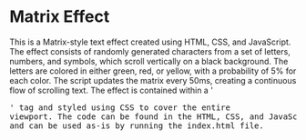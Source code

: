 # Matrix Effect

This is a Matrix-style text effect created using HTML, CSS, and JavaScript. The effect consists of randomly generated characters from a set of letters, numbers, and symbols, which scroll vertically on a black background. The letters are colored in either green, red, or yellow, with a probability of 5% for each color. The script updates the matrix every 50ms, creating a continuous flow of scrolling text. The effect is contained within a '<pre>' tag and styled using CSS to cover the entire viewport. The code can be found in the HTML, CSS, and JavaScript files and can be used as-is by running the index.html file.
